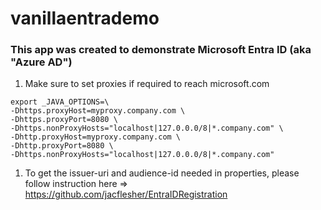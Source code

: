 # vanillaentrademo

### This app was created to demonstrate Microsoft Entra ID (aka "Azure AD") 

1. Make sure to set proxies if required to reach microsoft.com
```
export _JAVA_OPTIONS=\
-Dhttps.proxyHost=myproxy.company.com \
-Dhttps.proxyPort=8080 \
-Dhttps.nonProxyHosts="localhost|127.0.0.0/8|*.company.com" \
-Dhttp.proxyHost=myproxy.company.com \
-Dhttp.proxyPort=8080 \
-Dhttps.nonProxyHosts="localhost|127.0.0.0/8|*.company.com"
```

1. To get the issuer-uri and audience-id needed in properties, please follow instruction here => https://github.com/jacflesher/EntraIDRegistration
